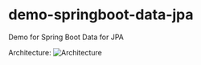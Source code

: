 # demo-springboot-data-jpa
Demo for Spring Boot Data for JPA

Architecture:
![Architecture](https://raw.github.com/lofidewanto/demo-gwt-springboot/master/src/main/docs/demo-gwt-springboot-architecture.jpg)